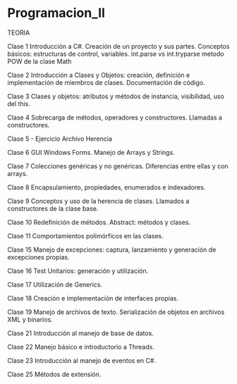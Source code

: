 # Programacion_II
TEORIA

 Clase 1
Introducción a C#. Creación de un proyecto y sus partes. Conceptos básicos: estructuras de control, variables.
int.parse vs int.tryparse
metodo POW de la clase Math 

 Clase 2
 Introducción a Clases y Objetos: creación, definición e implementación de miembros de clases. Documentación de código.

 Clase 3
 Clases y objetos: atributos y métodos de instancia, visibilidad, uso del this.

 Clase 4
 Sobrecarga de métodos, operadores y constructores. Llamadas a constructores.

 Clase 5 - Ejercicio Archivo Herencia
 
 Clase 6
 GUI Windows Forms. Manejo de Arrays y Strings.

 Clase 7
 Colecciones genéricas y no genéricas. Diferencias entre ellas y con arrays.

 Clase 8
 Encapsulamiento, propiedades, enumerados e indexadores.

 Clase 9
 Conceptos y uso de la herencia de clases. Llamados a constructores de la clase base.

 Clase 10
 Redefinición de métodos. Abstract: métodos y clases.

 Clase 11
 Comportamientos polimórficos en las clases.

 Clase 15
 Manejo de excepciones: captura, lanzamiento y generación de excepciones propias.

 Clase 16
 Test Unitarios: generación y utilización.

 Clase 17
 Utilización de Generics.

 Clase 18
 Creación e implementación de interfaces propias.

 Clase 19 
 Manejo de archivos de texto. Serialización de objetos en archivos XML y binarios.

 Clase 21 
 Introducción al manejo de base de datos.

 Clase 22 
 Manejo básico e introductorio a Threads.

 Clase 23 
 Introducción al manejo de eventos en C#.

 Clase 25
 Métodos de extensión.

